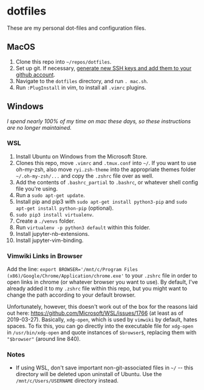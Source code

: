 # dotfiles
These are my personal dot-files and configuration files.

## MacOS
1. Clone this repo into `~/repos/dotfiles`.
1. Set up git. If necessary, [generate new SSH keys and add them to your github account](https://docs.github.com/en/github/authenticating-to-github/generating-a-new-ssh-key-and-adding-it-to-the-ssh-agent).
1. Navigate to the `dotfiles` directory, and run `. mac.sh`.
1. Run `:PlugInstall` in vim, to install all `.vimrc` plugins.


## Windows
*I spend nearly 100% of my time on mac these days, so these instructions are no longer maintained.*

### WSL
1. Install Ubuntu on Windows from the Microsoft Store.
2. Clones this repo, move `.vimrc` and `.tmux.conf` into `~/`. If you want to
   use oh-my-zsh, also move `ryi.zsh-theme` into the appropriate themes folder
   `~/.oh-my-zsh/...` and copy the `.zshrc` file over as well.
3. Add the contents of `.bashrc_partial` to `.bashrc`, or whatever shell config
   file you're using.
4. Run a `sudo apt-get update`.
5. Install pip and pip3 with `sudo apt-get install python3-pip` and `sudo
   apt-get install python-pip` (optional).
6. `sudo pip3 install virtualenv`.
7. Create a `./venvs` folder.
8. Run `virtualenv -p python3 default` within this folder.
9. Install jupyter-nb-extensions.
10. Install jupyter-vim-binding.

### Vimwiki Links in Browser
Add the line:
`export BROWSER='/mnt/c/Program Files (x86)/Google/Chrome/Application/chrome.exe'`
to your `.zshrc` file in order to open links in chrome (or whatever browser you want to use). By default, I've already added it to my `.zshrc` file within this repo, but you might want to change the path according to your default browser.

Unfortunately, however, this doesn't work out of the box for the reasons laid out here: https://github.com/Microsoft/WSL/issues/1766 (at least as of 2019-03-27). Basically, `xdg-open`, which is used by `vimwiki` by default, hates spaces. To fix this, you can go directly into the executable file for `xdg-open` in `/usr/bin/xdg-open` and quote instances of `$browser$`, replacing them with `"$browser"` (around line 840).

### Notes
* If using WSL, don't save important non-git-associated files in `~/` -- this directory will be deleted upon uninstall of Ubuntu. Use the `/mnt/c/Users/USERNAME` directory instead.
